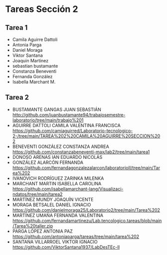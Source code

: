 # Tareas Sección 2

## Tarea 1
* Camila Aguirre Dattoli
* Antonia Parga
* Daniel Moraga
* Viktor Santana
* Joaquin Martinez 
* sebastian bustamante
* Constanza Beneventi
* Fernanda González
* Isabella Marchant M.

## Tarea 2
* BUSTAMANTE GANGAS JUAN SEBASTIÁN http://github.com/juanbustamante94/trabajosemestre-laboratorio/tree/main/trabajo%201
* AGUIRRE DATTOLI CAMILA VALENTINA FRANCISCA https://github.com/camiaguirred/Laboratorio-tecnologico-2-/tree/main/TAREA%202%20CAMILA%20AGUIRRE%20SECCION%202
* BENEVENTI GONZÁLEZ CONSTANZA ANDREA https://github.com/constanzabeneventi-max/lab2/tree/main/tarea1
* DONOSO ARENAS IAN EDUARDO NICOLÁS
* GONZÁLEZ ALARCÓN FERNANDA https://github.com/fernandagonzalezalarcon/laboratorioII/tree/main/Tarea%202
* IVANOVICH RODRÍGUEZ ZARINKA MILENKA
* MARCHANT MARTIN ISABELLA CAROLINA https://github.com/isabellamarchant-lang/Visualizaci-ndatos/tree/main/tarea2
* MARTÍNEZ MUNDY JOAQUÍN VICENTE
* MORAGA BETSALEL DANIEL IGNACIO https://github.com/danielmoraga25/Laboratorio2/tree/main/Tarea%202
* MARTÍNEZ UMAÑA FERNANDA VALENTINA https://github.com/fernandamartinezu/Lab.tencologico.tareas/blob/main/Tarea%20taller.zip
* PARGA LÓPEZ ANTONIA PAZ https://github.com/antoniaparga/tareas/tree/main/tarea%202
* SANTANA VILLARROEL VIKTOR IGNACIO https://github.com/ViktorSantana1937/LabDesTEc-II
